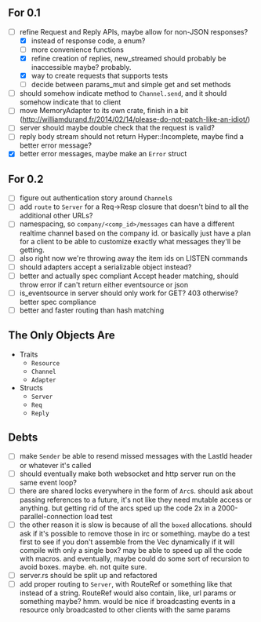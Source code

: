 ## For 0.1

- [ ] refine Request and Reply APIs, maybe allow for non-JSON responses?
  - [x] instead of response code, a enum?
  - [ ] more convenience functions
  - [x] refine creation of replies, new_streamed should probably be inaccessible maybe? probably.
  - [x] way to create requests that supports tests
  - [ ] decide between params_mut and simple get and set methods
- [ ] should somehow indicate method to `Channel.send`, and it should somehow indicate that to client
- [ ] move MemoryAdapter to its own crate, finish in a bit (http://williamdurand.fr/2014/02/14/please-do-not-patch-like-an-idiot/)
- [ ] server should maybe double check that the request is valid?
- [ ] reply body stream should not return Hyper::Incomplete, maybe find a better error message?
- [x] better error messages, maybe make an `Error` struct

## For 0.2

- [ ] figure out authentication story around `Channel`s
- [ ] add `route` to `Server` for a Req->Resp closure that doesn't bind to all the additional other URLs?
- [ ] namespacing, so `company/<comp_id>/messages` can have a different realtime channel based on the company id. or basically just have a plan for a client to be able to customize exactly what messages they'll be getting.
- [ ] also right now we're throwing away the item ids on LISTEN commands
- [ ] should adapters accept a serializable object instead?
- [ ] better and actually spec compliant Accept header matching, should throw error if can't return either eventsource or json
- [ ] is_eventsource in server should only work for GET? 403 otherwise? better spec compliance
- [ ] better and faster routing than hash matching

## The Only Objects Are

- Traits
  - `Resource`
  - `Channel`
  - `Adapter`
- Structs
  - `Server`
  - `Req`
  - `Reply`

## Debts

- [ ] make `Sender` be able to resend missed messages with the LastId header or whatever it's called
- [ ] should eventually make both websocket and http server run on the same event loop?
- [ ] there are shared locks everywhere in the form of `Arc`s. should ask about passing references to a future, it's not like they need mutable access or anything. but getting rid of the arcs sped up the code 2x in a 2000-parallel-connection load test
- [ ] the other reason it is slow is because of all the `boxed` allocations. should ask if it's possible to remove those in irc or something. maybe do a test first to see if you don't assemble from the Vec dynamically if it will compile with only a single box? may be able to speed up all the code with macros. and eventually, maybe could do some sort of recursion to avoid boxes. maybe. eh. not quite sure.
- [ ] server.rs should be split up and refactored
- [ ] add proper routing to `Server`, with RouteRef or something like that instead of a string. RouteRef would also contain, like, url params or something maybe? hmm. would be nice if broadcasting events in a resource only broadcasted to other clients with the same params
